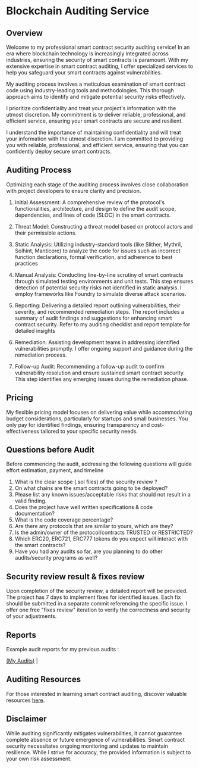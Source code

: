 # Blockchain Auditing Service

## Overview

Welcome to my professional smart contract security auditing service! In an era where blockchain technology is increasingly integrated across industries, ensuring the security of smart contracts is paramount. With my extensive expertise in smart contract auditing, I offer specialized services to help you safeguard your smart contracts against vulnerabilities.

My auditing process involves a meticulous examination of smart contract code using industry-leading tools and methodologies. This thorough approach aims to identify and mitigate potential security risks effectively.

I prioritize confidentiality and treat your project's information with the utmost discretion. My commitment is to deliver reliable, professional, and efficient service, ensuring your smart contracts are secure and resilient.

I understand the importance of maintaining confidentiality and will treat your information with the utmost discretion. I am committed to providing you with reliable, professional, and efficient service, ensuring that you can confidently deploy secure smart contracts.



## Auditing Process

Optimizing each stage of the auditing process involves close collaboration with project developers to ensure clarity and precision.

1. Initial Assessment: A comprehensive review of the protocol's functionalities, architecture, and design to define the audit scope, dependencies, and lines of code (SLOC) in the smart contracts.

2. Threat Model: Constructing a threat model based on protocol actors and their permissible actions.

3. Static Analysis: Utilizing industry-standard tools (like Slither, Mythril, Solhint, Manticore) to analyze the code for issues such as incorrect function declarations, formal verification, and adherence to best practices

4. Manual Analysis: Conducting line-by-line scrutiny of smart contracts through simulated testing environments and unit tests. This step ensures detection of potential security risks not identified in static analysis. I employ frameworks like Foundry to simulate diverse attack scenarios.

5. Reporting: Delivering a detailed report outlining vulnerabilities, their severity, and recommended remediation steps. The report includes a summary of audit findings and suggestions for enhancing smart contract security. Refer to my auditing checklist and report template for detailed insights

6. Remediation: Assisting development teams in addressing identified vulnerabilities promptly. I offer ongoing support and guidance during the remediation process.


7. Follow-up Audit: Recommending a follow-up audit to confirm vulnerability resolution and ensure sustained smart contract security. This step identifies any emerging issues during the remediation phase.

## Pricing

My flexible pricing model focuses on delivering value while accommodating budget considerations, particularly for startups and small businesses. You only pay for identified findings, ensuring transparency and cost-effectiveness tailored to your specific security needs.

## Questions before Audit

Before commencing the audit, addressing the following questions will guide effort estimation, payment, and timeline

1. What is the clear scope (.sol files) of the security review ?
2. On what chains are the smart contracts going to be deployed?
3. Please list any known issues/acceptable risks that should not result in a valid finding.
4. Does the project have well written specifications & code documentation?
5. What is the code coverage percentage?
6. Are there any protocols that are similar to yours, which are they?
7. Is the admin/owner of the protocol/contracts TRUSTED or RESTRICTED?
8. Which ERC20, ERC721, ERC777 tokens do you expect will interact with the smart contracts?
9. Have you had any audits so far, are you planning to do other audits/security programs as well?



## Security review result & fixes review

Upon completion of the security review, a detailed report will be provided. The project has 7 days to implement fixes for identified issues. Each fix should be submitted in a separate commit referencing the specific issue. I offer one free "fixes review" iteration to verify the correctness and security of your adjustments.

## Reports

Example audit reports for my previous audits : 

 [(My Audits)](https://github.com/davarbla/audits) |

## Auditing Resources


For those interested in learning smart contract auditing, discover valuable resources [here](resources).

## Disclaimer

While auditing significantly mitigates vulnerabilities, it cannot guarantee complete absence or future emergence of vulnerabilities. Smart contract security necessitates ongoing monitoring and updates to maintain resilience. While I strive for accuracy, the provided information is subject to your own risk assessment.
